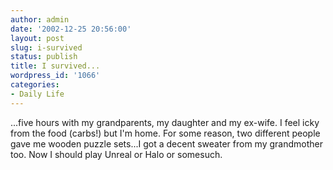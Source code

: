 ```yaml
---
author: admin
date: '2002-12-25 20:56:00'
layout: post
slug: i-survived
status: publish
title: I survived...
wordpress_id: '1066'
categories:
- Daily Life
---
```


...five hours with my grandparents, my daughter and my ex-wife. I feel
icky from the food (carbs!) but I'm home. For some reason, two different
people gave me wooden puzzle sets...I got a decent sweater from my
grandmother too. Now I should play Unreal or Halo or somesuch.
